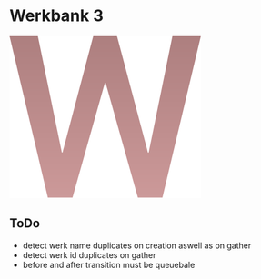 # Werkbank 3

![Logo](logo.svg)

## ToDo

- detect werk name duplicates on creation aswell as on gather
- detect werk id duplicates on gather
- before and after transition must be queuebale
